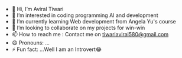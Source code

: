 - 👋 Hi, I’m Aviral Tiwari
- 👀 I’m interested in coding programming AI and development
- 🌱 I’m currently learning Web development from Angela Yu's course
- 💞️ I’m looking to collaborate on my projects for win-win
- 📫 How to reach me : Contact me on tiwariaviral580@gmail.com
- 😄 Pronouns: ...
- ⚡ Fun fact: ...Well I am an Introvert😂

<!---
Aviral580/Aviral580 is a ✨ special ✨ repository because its `README.md` (this file) appears on your GitHub profile.
You can click the Preview link to take a look at your changes.
--->

